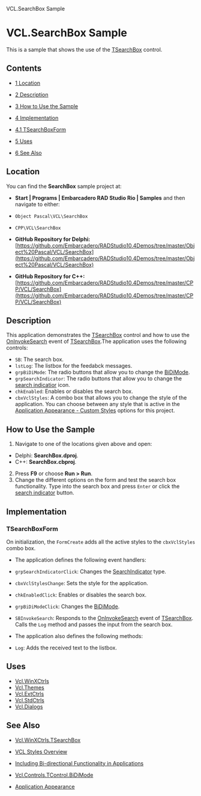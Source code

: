 VCL.SearchBox Sample[]()
# VCL.SearchBox Sample 


This is a sample that shows the use of the [TSearchBox](http://docwiki.embarcadero.com/Libraries/en/Vcl.WinXCtrls.TSearchBox) control.
## Contents



* [1 Location](#Location)
* [2 Description](#Description)
* [3 How to Use the Sample](#How_to_Use_the_Sample)
* [4 Implementation](#Implementation)

* [4.1 TSearchBoxForm](#TSearchBoxForm)

* [5 Uses](#Uses)
* [6 See Also](#See_Also)


## Location 

You can find the **SearchBox** sample project at:
* **Start | Programs | Embarcadero RAD Studio Rio | Samples** and then navigate to either:

* `Object Pascal\VCL\SearchBox`
* `CPP\VCL\SearchBox`

* **GitHub Repository for Delphi:**[https://github.com/Embarcadero/RADStudio10.4Demos/tree/master/Object%20Pascal/VCL/SearchBox](https://github.com/Embarcadero/RADStudio10.4Demos/tree/master/Object%20Pascal/VCL/SearchBox)
* **GitHub Repository for C++:**[https://github.com/Embarcadero/RADStudio10.4Demos/tree/master/CPP/VCL/SearchBox](https://github.com/Embarcadero/RADStudio10.4Demos/tree/master/CPP/VCL/SearchBox)

## Description 

This application demonstrates the [TSearchBox](http://docwiki.embarcadero.com/Libraries/en/Vcl.WinXCtrls.TSearchBox) control and how to use the [OnInvokeSearch](http://docwiki.embarcadero.com/Libraries/en/Vcl.WinXCtrls.TSearchBox.OnInvokeSearch) event of [TSearchBox](http://docwiki.embarcadero.com/Libraries/en/Vcl.WinXCtrls.TSearchBox).The application uses the following controls:

* `SB`: The search box.
* `lstLog`: The listbox for the feedabck messages.
* `grpBiDiMode`: The radio buttons that allow you to change the [BiDiMode](http://docwiki.embarcadero.com/Libraries/en/Vcl.Controls.TControl.BiDiMode).
* `grpSearchIndicator`: The radio buttons that allow you to change the [search indicatior](http://docwiki.embarcadero.com/Libraries/en/Vcl.WinXCtrls.TSearchBox.SearchIndicator) icon.
* `chkEnabled`: Enables or disables the search box.
* `cbxVclStyles`: A combo box that allows you to change the style of the application. You can choose between any style that is active in the [Application Appearance - Custom Styles](http://docwiki.embarcadero.com/RADStudio/en/Application_Appearance) options for this project.

## How to Use the Sample 


1.  Navigate to one of the locations given above and open:

*  Delphi: **SearchBox.dproj**.
*  C++: **SearchBox.cbproj**.

2.  Press **F9** or choose **Run > Run**.
3.  Change the different options on the form and test the search box functionality. Type into the search box and press `Enter` or click the [search indicator](http://docwiki.embarcadero.com/Libraries/en/Vcl.WinXCtrls.TSearchBox.SearchIndicator) button.

## Implementation 


### TSearchBoxForm 

On initialization, the `FormCreate` adds all the active styles to the `cbxVclStyles` combo box.
*  The application defines the following event handlers:

* `grpSearchIndicatorClick`: Changes the [SearchIndicator](http://docwiki.embarcadero.com/Libraries/en/Vcl.WinXCtrls.TSearchBox.SearchIndicator) type.
* `cbxVclStylesChange`: Sets the style for the application.
* `chkEnabledClick`: Enables or disables the search box.
* `grpBiDiModeClick`: Changes the [BiDiMode](http://docwiki.embarcadero.com/Libraries/en/Vcl.Controls.TControl.BiDiMode).
* `SBInvokeSearch`: Responds to the [OnInvokeSearch](http://docwiki.embarcadero.com/Libraries/en/Vcl.WinXCtrls.TSearchBox.OnInvokeSearch) event of [TSearchBox](http://docwiki.embarcadero.com/Libraries/en/Vcl.WinXCtrls.TSearchBox). Calls the `Log` method and passes the input from the search box.

*  The application also defines the following methods:

* `Log`: Adds the received text to the listbox.

## Uses 


* [Vcl.WinXCtrls](http://docwiki.embarcadero.com/Libraries/en/Vcl.WinXCtrls)
* [Vcl.Themes](http://docwiki.embarcadero.com/Libraries/en/Vcl.Themes)
* [Vcl.ExtCtrls](http://docwiki.embarcadero.com/Libraries/en/Vcl.ExtCtrls)
* [Vcl.StdCtrls](http://docwiki.embarcadero.com/Libraries/en/Vcl.StdCtrls)
* [Vcl.Dialogs](http://docwiki.embarcadero.com/Libraries/en/Vcl.Dialogs)

## See Also 


* [Vcl.WinXCtrls.TSearchBox](http://docwiki.embarcadero.com/Libraries/en/Vcl.WinXCtrls.TSearchBox)
* [VCL Styles Overview](http://docwiki.embarcadero.com/RADStudio/en/VCL_Styles_Overview)

* [Including Bi-directional Functionality in Applications](http://docwiki.embarcadero.com/RADStudio/en/Including_Bi-directional_Functionality_in_Applications)
* [Vcl.Controls.TControl.BiDiMode](http://docwiki.embarcadero.com/Libraries/en/Vcl.Controls.TControl.BiDiMode)

* [Application Appearance](http://docwiki.embarcadero.com/RADStudio/en/Application_Appearance)





